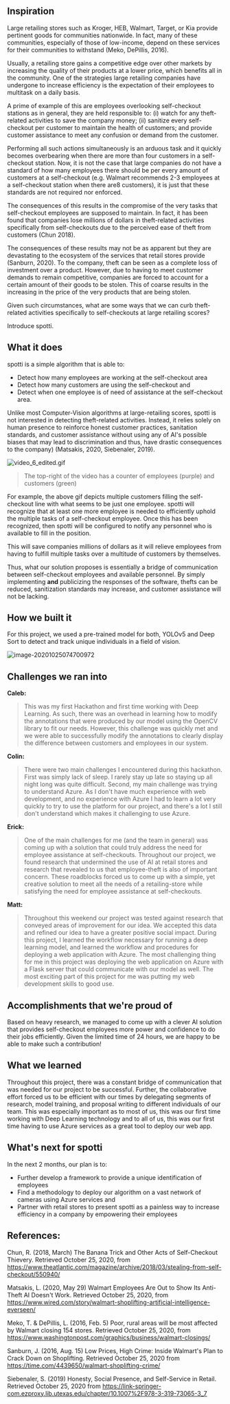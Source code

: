 ## Inspiration

Large retailing stores such as Kroger, HEB, Walmart, Target, or Kia provide pertinent goods for communities nationwide. In fact, many of these communities, especially of those of low-income, depend on these services for their communities to withstand (Meko, DePillis, 2016).

Usually, a retailing store gains a competitive edge over other markets by increasing the quality of their products at a lower price, which benefits all in the community. One of the strategies large retailing companies have undergone to increase efficiency is the expectation of their employees to multitask on a daily basis. 

A prime of example of this are employees overlooking self-checkout stations as in general, they are held responsible to: (i) watch for any theft-related activities to save the company money; (ii) sanitize every self-checkout per customer to maintain the health of customers; and provide customer assistance to meet any confusion or demand from the customer. 

Performing all such actions simultaneously is an arduous task and it quickly becomes overbearing when there are more than four customers in a self-checkout station. Now, it is not the case that large companies do not have a standard of how many employees there should be per every amount of customers at a self-checkout (e.g. Walmart recommends 2-3 employees at a self-checkout station when there are8 customers), it is just that these standards are not required nor enforced. 

The consequences of this results in the compromise of the very tasks that self-checkout employees are supposed to maintain. In fact, it has been found that companies lose millions of dollars in theft-related activities specifically from self-checkouts due to the perceived ease of theft from customers (Chun 2018). 

The consequences of these results may not be as apparent but they are devastating to the ecosystem of the services that retail stores provide (Sanburn, 2020). To the company, theft can be seen as a complete loss of investment over a product. However, due to having to meet customer demands to remain competitive, companies are forced to account for a certain amount of their goods to be stolen. This of coarse results in the increasing in the price of the very products that are being stolen.

Given such circumstances, what are some ways that we can curb theft-related activities specifically to self-checkouts at large retailing scores?

Introduce spotti.

## What it does

spotti is a simple algorithm that is able to:

* Detect how many employees are working at the self-checkout area 
* Detect how many customers are using the self-checkout and
* Detect when one employee is of need of assistance at the self-checkout area.

Unlike most Computer-Vision algorithms at large-retailing scores, spotti is not interested in detecting theft-related activities. Instead, it relies solely on human presence to reinforce honest customer practices, sanitation standards, and customer assistance without using any of AI's possible biases that may lead to discrimination and thus, have drastic consequences to the company) (Matsakis, 2020, Siebenaler, 2019).

![video_6_edited.gif](https://github.com/molinar1999/Spotti/blob/master/video_6_edited.gif?raw=true)

> The top-right of the video has a counter of employees (purple) and customers (green)

For example, the above gif depicts multiple customers filling the self-checkout line with what seems to be just one employee.  spotti will recognize that at least one more employee is needed to efficiently uphold the multiple tasks of a self-checkout employee. Once this has been recognized, then spotti will be configured to notify any personnel who is available to fill in the position. 

This will save companies millions of dollars as it will relieve employees from having to fulfill multiple tasks over a multitude of customers by themselves. 

Thus, what our solution proposes is essentially a bridge of communication between self-checkout employees and available personnel. By simply implementing **and** publicizing the responses of the software, thefts can be reduced, sanitization standards may increase, and customer assistance will not be lacking.

## How we built it

For this project, we used a pre-trained model for both, YOLOv5 and Deep Sort to detect and track unique individuals in a field of vision.

![image-20201025074700972](C:\Users\erick\AppData\Roaming\Typora\typora-user-images\image-20201025074700972.png)

## Challenges we ran into

**Caleb:**

> This was my first Hackathon and first time working with Deep Learning. As such, there was an overhead in learning how to modify the annotations that were produced by our model using the OpenCV library to fit our needs. However, this challenge was quickly met and we were able to successfully modify the annotations to clearly display the difference between customers and employees in our system.  

**Colin:**

> There were two main challenges I encountered during this hackathon. First was simply lack of sleep. I rarely stay up late so staying up all night long was quite difficult. Second, my main challenge was trying to understand Azure. As I don't have much experience with web development, and no experience with Azure I had to learn a lot very quickly to try to use the platform for our project, and there's a lot I still don't understand which makes it challenging to use Azure.

**Erick:**

> One of the main challenges for me (and the team in general) was coming up with a solution that could truly address the need for employee assistance at self-checkouts. Throughout our project, we found research that undermined the use of AI at retail stores and research that revealed to us that employee-theft is also of important concern. These roadblocks forced us to come up with a simple, yet creative solution to meet all the needs of a retailing-store while satisfying the need for employee assistance at self-checkouts. 

**Matt:**

> Throughout this weekend our project was tested against research that conveyed areas of improvement for our idea. We accepted this data and refined our idea to have a greater positive social impact. During this project, I learned the workflow necessary for running a deep learning model, and learned the workflow and procedures for deploying a web application with Azure. The most challenging thing for me in this project was deploying the web application on Azure with a Flask server that could communicate with our model as well. The most exciting part of this project for me was putting my web development skills to good use.

## Accomplishments that we're proud of

Based on heavy research, we managed to come up with a clever AI solution that provides self-checkout employees more power  and confidence to do their jobs efficiently. Given the  limited time of 24 hours, we are happy to be able to make such a contribution! 

## What we learned

Throughout this project, there was a constant bridge of communication that was needed for our project to be successful. Further, the collaborative effort forced us to be efficient with our times by delegating segments of research, model training, and proposal writing  to different individuals of our team. This was especially important as to most of us, this was our first time working with Deep Learning technology and to all of us, this was our first time having to use Azure services as a great tool to deploy our web app. 

## What's next for spotti

In the next 2 months, our plan is to:

* Further develop a framework to provide a unique identification of employees
* Find a methodology to deploy our algorithm on a vast network of cameras using Azure services and 
* Partner with retail stores to present spotti as a painless way to increase efficiency in a company by empowering their employees

## References:

Chun, R. (2018, March) The Banana Trick and Other Acts of Self-Checkout Thievery. Retrieved October 25, 2020, from https://www.theatlantic.com/magazine/archive/2018/03/stealing-from-self-checkout/550940/

Matsakis, L. (2020, May 29) Walmart Employees Are Out to Show Its Anti-Theft AI Doesn't Work. Retrieved October 25, 2020, from https://www.wired.com/story/walmart-shoplifting-artificial-intelligence-everseen/

Meko, T. & DePillis, L. (2016, Feb. 5) Poor, rural areas will be most affected by Walmart closing 154 stores. Retrieved October 25, 2020, from https://www.washingtonpost.com/graphics/business/walmart-closings/

Sanburn, J. (2016, Aug. 15) Low Prices, High Crime: Inside Walmart's Plan to Crack Down on Shoplifting. Retrieved October 25, 2020 from https://time.com/4439650/walmart-shoplifting-crime/

Siebenaler, S. (2019) Honesty, Social Presence, and Self-Service in Retail. Retrieved October 25, 2020 from https://link-springer-com.ezproxy.lib.utexas.edu/chapter/10.1007%2F978-3-319-73065-3_7
